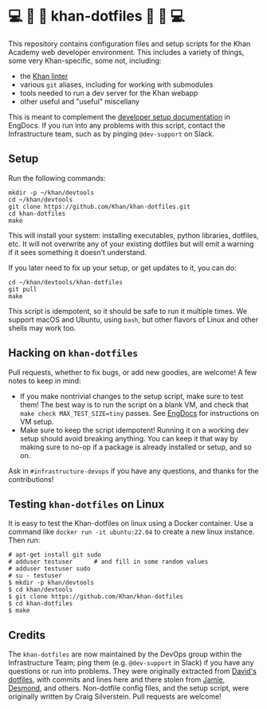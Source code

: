 # 💻 🍎 🐧 khan-dotfiles 🐧 🍎 💻

This repository contains configuration files and setup scripts for
the Khan Academy web developer environment.  This includes a
variety of things, some very Khan-specific, some not, including:
- the [Khan linter](https://github.com/Khan/khan-linter)
- various `git` aliases, including for working with submodules
- tools needed to run a dev server for the Khan webapp
- other useful and "useful" miscellany

This is meant to complement the
[developer setup documentation](https://khanacademy.atlassian.net/wiki/x/VgKiC)
in EngDocs.  If you run into any problems with this script, contact
the Infrastructure team, such as by pinging `@dev-support` on Slack.

## Setup

Run the following commands:

    mkdir -p ~/khan/devtools
    cd ~/khan/devtools
    git clone https://github.com/Khan/khan-dotfiles.git
    cd khan-dotfiles
    make

This will install your system: installing executables, python
libraries, dotfiles, etc.  It will not overwrite any of your existing
dotfiles but will emit a warning if it sees something it doesn't
understand.

If you later need to fix up your setup, or get updates to it,
you can do:

    cd ~/khan/devtools/khan-dotfiles
    git pull
    make

This script is idempotent, so it should be safe to run it multiple
times.  We support macOS and Ubuntu, using `bash`, but other flavors
of Linux and other shells may work too.

## Hacking on `khan-dotfiles`

Pull requests, whether to fix bugs, or add new goodies, are welcome!
A few notes to keep in mind:

- If you make nontrivial changes to the setup script, make sure to
  test them!  The best way is to run the script on a blank VM, and
  check that `make check MAX_TEST_SIZE=tiny` passes.  See
  [EngDocs](https://docs.google.com/document/d/1KU70sbXOltXeS21DjoW_NpMfiHbrm_aONyZidA921lE/edit)
  for instructions on VM setup.
- Make sure to keep the script idempotent!  Running it on a working
  dev setup should avoid breaking anything.  You can keep it that way
  by making sure to no-op if a package is already installed or setup,
  and so on.

Ask in `#infrastructure-devops` if you have any questions, and thanks
for the contributions!

## Testing `khan-dotfiles` on Linux

It is easy to test the Khan-dotfiles on linux using a Docker container.
Use a command like `docker run -it ubuntu:22.04` to create a new
linux instance.  Then run:
```
# apt-get install git sudo
# adduser testuser      # and fill in some random values
# adduser testuser sudo
# su - testuser
$ mkdir -p khan/devtools
$ cd khan/devtools
$ git clone https://github.com/Khan/khan-dotfiles
$ cd khan-dotfiles
$ make
```

## Credits

The `khan-dotfiles` are now maintained by the DevOps group within the
Infrastructure Team; ping them (e.g. `@dev-support` in Slack) if you
have any questions or run into problems.  They were originally
extracted from [David's dotfiles](http://github.com/divad12/dotfiles),
with commits and lines here and there stolen from
[Jamie](http://github.com/phleet/dotfiles),
[Desmond](https://github.com/dmnd), and others.  Non-dotfile config
files, and the setup script, were originally written by Craig
Silverstein.  Pull requests are welcome!

